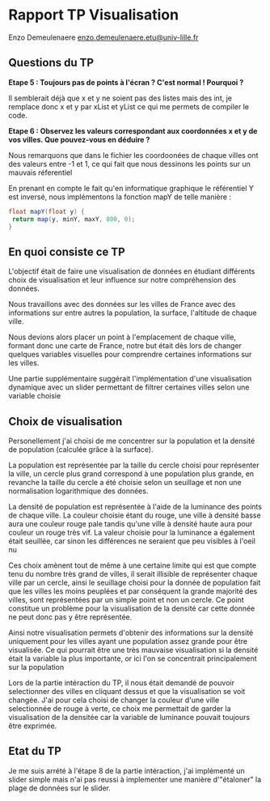 # Rapport TP Visualisation

Enzo Demeulenaere enzo.demeulenaere.etu@univ-lille.fr

## Questions du TP

**Etape 5 : Toujours pas de points à l'écran ? C'est normal ! Pourquoi ?**

Il semblerait déjà que x et y ne soient pas des listes mais des int, je remplace donc x et y par xList et yList ce qui me permets de compiler le code.

**Etape 6 : Observez les valeurs correspondant aux coordonnées x et y de vos villes. Que pouvez-vous en déduire ?**

Nous remarquons que dans le fichier les coordoonées de chaque villes ont des valeurs entre -1 et 1, ce qui fait que nous dessinons les points sur un mauvais réferentiel

En prenant en compte le fait qu'en informatique graphique le référentiel Y est inversé, nous implémentons la fonction mapY de telle manière :

```java
float mapY(float y) {
 return map(y, minY, maxY, 800, 0);
}
```
## En quoi consiste ce TP 

L'objectif était de faire une visualisation de données en étudiant différents choix de visualisation et leur influence sur notre compréhension des données.

Nous travaillons avec des données sur les villes de France avec des informations sur entre autres la population, la surface, l'altitude de chaque ville.

Nous devions alors placer un point à l'emplacement de chaque ville, formant donc une carte de France, notre but était dès lors de changer quelques variables visuelles pour comprendre certaines informations sur les villes.

Une partie supplémentaire suggérait l'implémentation d'une visualisation dynamique avec un slider permettant de filtrer certaines villes selon une variable choisie

## Choix de visualisation

Personellement j'ai choisi de me concentrer sur la population et la densité de population (calculée grâce à la surface).

La population est représentée par la taille du cercle choisi pour représenter la ville, un cercle plus grand correspond à une population plus grande, en revanche la taille du cercle a été choisie selon un seuillage et non une normalisation logarithmique des données.

La densité de population est représentée à l'aide de la luminance des points de chaque ville. La couleur choisie étant du rouge, une ville à densité basse aura une couleur rouge pale tandis qu'une ville à densité haute aura pour couleur un rouge très vif.
La valeur choisie pour la luminance a également était seuillée, car sinon les différences ne seraient que peu visibles à l'oeil nu

Ces choix amènent tout de même à une certaine limite qui est que compte tenu du nombre très grand de villes, il serait illisible de représenter chaque ville par un cercle, ainsi le seuillage choisi pour la donnée de population fait que les villes les moins peuplées et par conséquent la grande majorité des villes, sont représentées par un simple point et non un cercle.
Ce point constitue un problème pour la visualisation de la densité car cette donnée ne peut donc pas y être représentée.

Ainsi notre visualisation permets d'obtenir des informations sur la densité uniquement pour les villes ayant une population assez grande pour être visualisée. Ce qui pourrait être une très mauvaise visualisation si la densité était la variable la plus importante, or ici l'on se concentrait principalement sur la population

Lors de la partie intéraction du TP, il nous était demandé de pouvoir selectionner des villes en cliquant dessus et que la visualisation se voit changée. 
J'ai pour cela choisi de changer la couleur d'une ville selectionnée de rouge à verte, ce choix me permettait de garder la visualisation de la densitée car la variable de luminance pouvait toujours être exprimée.


## Etat du TP 

Je me suis arrété à l'étape 8 de la partie intéraction, j'ai implémenté un slider simple mais n'ai pas reussi à implementer une manière d'"étaloner" la plage de données sur le slider.


